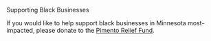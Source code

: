 Supporting Black Businesses

If you would like to help support black businesses in Minnesota most-impacted, please donate to the <a href="https://abepmpls.org/pimento-relief-fund">Pimento Relief Fund</a>.
